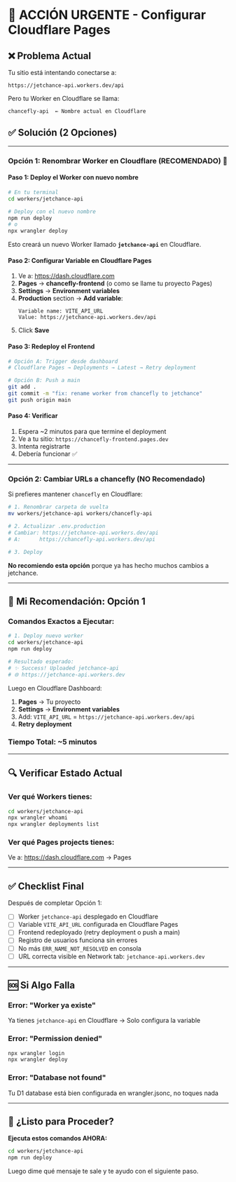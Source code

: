 # 🚨 ACCIÓN URGENTE - Configurar Cloudflare Pages

## ❌ Problema Actual
Tu sitio está intentando conectarse a:
```
https://jetchance-api.workers.dev/api
```

Pero tu Worker en Cloudflare se llama:
```
chancefly-api  ← Nombre actual en Cloudflare
```

## ✅ Solución (2 Opciones)

---

### Opción 1: Renombrar Worker en Cloudflare (RECOMENDADO) 🎯

#### Paso 1: Deploy el Worker con nuevo nombre

```bash
# En tu terminal
cd workers/jetchance-api

# Deploy con el nuevo nombre
npm run deploy
# o
npx wrangler deploy
```

Esto creará un nuevo Worker llamado **`jetchance-api`** en Cloudflare.

#### Paso 2: Configurar Variable en Cloudflare Pages

1. Ve a: https://dash.cloudflare.com
2. **Pages** → **chancefly-frontend** (o como se llame tu proyecto Pages)
3. **Settings** → **Environment variables**
4. **Production** section → **Add variable**:
   ```
   Variable name: VITE_API_URL
   Value: https://jetchance-api.workers.dev/api
   ```
5. Click **Save**

#### Paso 3: Redeploy el Frontend

```bash
# Opción A: Trigger desde dashboard
# Cloudflare Pages → Deployments → Latest → Retry deployment

# Opción B: Push a main
git add .
git commit -m "fix: rename worker from chancefly to jetchance"
git push origin main
```

#### Paso 4: Verificar

1. Espera ~2 minutos para que termine el deployment
2. Ve a tu sitio: `https://chancefly-frontend.pages.dev`
3. Intenta registrarte
4. Debería funcionar ✅

---

### Opción 2: Cambiar URLs a chancefly (NO Recomendado)

Si prefieres mantener `chancefly` en Cloudflare:

```bash
# 1. Renombrar carpeta de vuelta
mv workers/jetchance-api workers/chancefly-api

# 2. Actualizar .env.production
# Cambiar: https://jetchance-api.workers.dev/api
# A:      https://chancefly-api.workers.dev/api

# 3. Deploy
```

**No recomiendo esta opción** porque ya has hecho muchos cambios a jetchance.

---

## 🎯 Mi Recomendación: Opción 1

### Comandos Exactos a Ejecutar:

```bash
# 1. Deploy nuevo worker
cd workers/jetchance-api
npm run deploy

# Resultado esperado:
# ✨ Success! Uploaded jetchance-api
# 🌐 https://jetchance-api.workers.dev
```

Luego en Cloudflare Dashboard:

1. **Pages** → Tu proyecto
2. **Settings** → **Environment variables**
3. Add: `VITE_API_URL` = `https://jetchance-api.workers.dev/api`
4. **Retry deployment**

### Tiempo Total: ~5 minutos

---

## 🔍 Verificar Estado Actual

### Ver qué Workers tienes:
```bash
cd workers/jetchance-api
npx wrangler whoami
npx wrangler deployments list
```

### Ver qué Pages projects tienes:
Ve a: https://dash.cloudflare.com → Pages

---

## ✅ Checklist Final

Después de completar Opción 1:

- [ ] Worker `jetchance-api` desplegado en Cloudflare
- [ ] Variable `VITE_API_URL` configurada en Cloudflare Pages
- [ ] Frontend redeployado (retry deployment o push a main)
- [ ] Registro de usuarios funciona sin errores
- [ ] No más `ERR_NAME_NOT_RESOLVED` en consola
- [ ] URL correcta visible en Network tab: `jetchance-api.workers.dev`

---

## 🆘 Si Algo Falla

### Error: "Worker ya existe"
Ya tienes `jetchance-api` en Cloudflare → Solo configura la variable

### Error: "Permission denied"
```bash
npx wrangler login
npx wrangler deploy
```

### Error: "Database not found"
Tu D1 database está bien configurada en wrangler.jsonc, no toques nada

---

## 📱 ¿Listo para Proceder?

**Ejecuta estos comandos AHORA:**

```bash
cd workers/jetchance-api
npm run deploy
```

Luego dime qué mensaje te sale y te ayudo con el siguiente paso.
